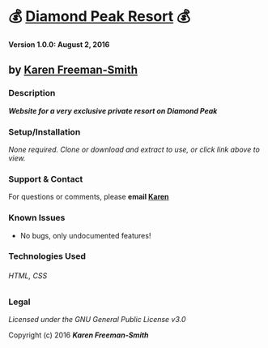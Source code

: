 # :moneybag: [Diamond Peak Resort](http://karenfreemansmith.github.io/shiva) :moneybag:


__Version 1.0.0: August 2, 2016__
## by [Karen Freeman-Smith](http://karenfreemansmith.github.io)

### Description
__*Website for a very exclusive private resort on Diamond Peak*__

### Setup/Installation
*None required. Clone or download and extract to use, or click link above to view.*

### Support & Contact
For questions or comments, please __email [Karen](karenfreemansmith@gmail.com)__

### Known Issues
* No bugs, only undocumented features!

### Technologies Used
###### HTML, CSS

### Legal
*Licensed under the GNU General Public License v3.0*

Copyright (c) 2016 **_Karen Freeman-Smith_**
